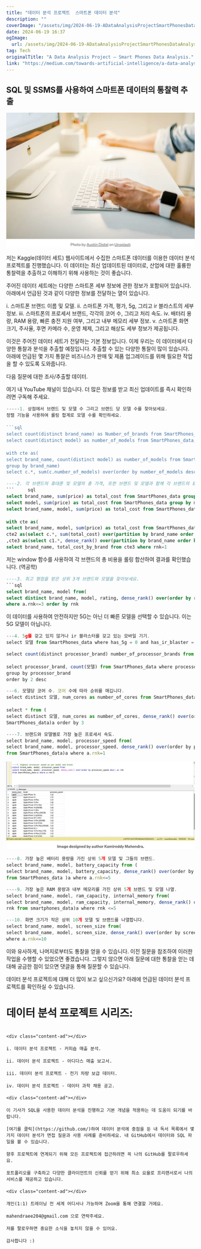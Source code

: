 ```yaml
---
title: "데이터 분석 프로젝트  스마트폰 데이터 분석"
description: ""
coverImage: "/assets/img/2024-06-19-ADataAnalysisProjectSmartPhonesDataAnalysis_0.png"
date: 2024-06-19 16:37
ogImage: 
  url: /assets/img/2024-06-19-ADataAnalysisProjectSmartPhonesDataAnalysis_0.png
tag: Tech
originalTitle: "A Data Analysis Project — Smart Phones Data Analysis."
link: "https://medium.com/towards-artificial-intelligence/a-data-analysis-project-smart-phones-data-analysis-381ed9be26ff"
---
```



## SQL 및 SSMS를 사용하여 스마트폰 데이터의 통찰력 추출

![image](/assets/img/2024-06-19-ADataAnalysisProjectSmartPhonesDataAnalysis_0.png)

저는 Kaggle(데이터 세트) 웹사이트에서 수집한 스마트폰 데이터를 이용한 데이터 분석 프로젝트를 진행했습니다. 이 데이터는 최신 업데이트된 데이터로, 산업에 대한 훌륭한 통찰력을 추출하고 이해하기 위해 사용하는 것이 좋습니다.

주어진 데이터 세트에는 다양한 스마트폰 세부 정보에 관한 정보가 포함되어 있습니다. 아래에서 언급된 것과 같이 다양한 정보를 전달하는 열이 있습니다.

<div class="content-ad"></div>

i. 스마트폰 브랜드 이름 및 모델.
ii. 스마트폰 가격, 평가, 5g, 그리고 ir 블라스트의 세부 정보.
iii. 스마트폰의 프로세서 브랜드, 각각의 코어 수, 그리고 처리 속도.
iv. 배터리 용량, RAM 용량, 빠른 충전 지원 여부, 그리고 내부 메모리 세부 정보.
v. 스마트폰 화면 크기, 주사율, 후면 카메라 수, 운영 체제, 그리고 해상도 세부 정보가 제공됩니다.

이것은 주어진 데이터 세트가 전달하는 기본 정보입니다. 이제 우리는 이 데이터에서 다양한 통찰과 분석을 추출할 예정입니다. 추출할 수 있는 다양한 통찰이 많이 있습니다. 아래에 언급된 몇 가지 통찰은 비즈니스가 판매 및 제품 업그레이드를 위해 필요한 작업을 할 수 있도록 도와줍니다.

다음 질문에 대한 조사/추출할 데이터.

여기 내 YouTube 채널이 있습니다. 더 많은 정보를 받고 최신 업데이트를 즉시 확인하려면 구독해 주세요.

<div class="content-ad"></div>

```js
-----1. 상점에서 브랜드 및 모델 수 그리고 브랜드 당 모델 수를 찾아보세요.
정렬 기능을 사용하여 롤링 합계로 모델 수를 확인하세요.

```sql
select count(distinct brand_name) as Number_of_brands from SmartPhones_data;
select count(distinct model) as number_of_models from SmartPhones_data;

with cte as(
select brand_name, count(distinct model) as number_of_models from SmartPhones_data 
group by brand_name)
select c.*, sum(c.number_of_models) over(order by number_of_models desc, brand_name asc) as total_number_of_models from cte c
```

```sql
----2. 각 브랜드의 휴대폰 및 모델의 총 가격, 또한 브랜드 및 모델과 함께 각 브랜드의 휴대폰 가격을 찾아보세요.
``` 	sql
select brand_name, sum(price) as total_cost from SmartPhones_data group by brand_name order by 1 asc;
select model, sum(price) as total_cost from SmartPhones_data group by model order by 2 desc;
select brand_name, model, sum(price) as total_cost from SmartPhones_data group by brand_name, model order by 1;

with cte as(
select brand_name, model, sum(price) as total_cost from SmartPhones_data group by brand_name, model),
cte2 as(select c.*, sum(total_cost) over(partition by brand_name order by total_cost) as total_cost_by_brand from cte c)
,cte3 as(select c1.*, dense_rank() over(partition by brand_name order by total_cost_by_brand desc) as rnk from cte2 c1)
select brand_name, total_cost_by_brand from cte3 where rnk=1
```

저는 window 함수를 사용하여 각 브랜드의 총 비용을 롤링 합산하여 결과를 확인했습니다. (역공학)

```sql
----3. 최고 평점을 받은 상위 3개 브랜드와 모델을 찾아보세요.
```sql
select brand_name, model from(
select distinct brand_name, model, rating, dense_rank() over(order by rating desc) as rnk from SmartPhones_data)a 
where a.rnk<=3 order by rnk
```

<div class="content-ad"></div>

이 데이터를 사용하여 안전하지만 5G는 아닌 더 빠른 모델을 선택할 수 있습니다. 이는 5G 모델이 아닙니다. 

```js
---4. 5g를 갖고 있지 않거나 ir 블라스터를 갖고 있는 모바일 기기.
select 모델 from SmartPhones_data where has_5g = 0 and has_ir_blaster = 1
```

```js
select count(distinct processor_brand) number_of_processor_brands from smartphones_data

select processor_brand, count(모델) from SmartPhones_data where processor_brand is not null 
group by processor_brand
order by 2 desc 
```

```js
---6. 모델당 코어 수. 코어 수에 따라 순위를 매깁니다.
select distinct 모델, num_cores as number_of_cores from SmartPhones_data

select * from (
select distinct 모델, num_cores as number_of_cores, dense_rank() over(order by num_cores desc) as rank from 
SmartPhones_data)a order by 3
```

<div class="content-ad"></div>

```js
----7. 브랜드와 모델별로 가장 높은 프로세서 속도.
select brand_name, model, processor_speed from(
select brand_name, model, processor_speed, dense_rank() over(order by processor_speed desc) as rnk
from SmartPhones_data)a where a.rnk=1
```

<img src="/assets/img/2024-06-19-ADataAnalysisProjectSmartPhonesDataAnalysis_1.png" />

```js
----8. 가장 높은 배터리 용량을 가진 상위 5개 모델 및 그들의 브랜드.
select brand_name, model, battery_capacity from (
select brand_name, model, battery_capacity, dense_rank() over(order by battery_capacity desc) as rnk 
from SmartPhones_data )a where a.rnk<=5
```

```js
----9. 가장 높은 RAM 용량과 내부 메모리를 가진 상위 5개 브랜드 및 모델 나열.
select brand_name, model, ram_capacity, internal_memory from(
select brand_name, model, ram_capacity, internal_memory, dense_rank() over(order by ram_capacity desc, internal_memory desc) as
rnk from smartphones_data)a where rnk <=5
```

<div class="content-ad"></div>

```js
---10. 화면 크기가 작은 상위 10개 모델 및 브랜드를 나열합니다.
select brand_name, model, screen_size from(
select brand_name, model, screen_size, dense_rank() over(order by screen_size) as rnk from SmartPhones_data)a
where a.rnk<=10
```

이와 유사하게, 나머지로부터도 통찰을 얻을 수 있습니다. 이전 질문을 참조하여 이러한 작업을 수행할 수 있었으면 좋겠습니다. 그렇지 않으면 아래 질문에 대한 통찰을 얻는 데 대해 궁금한 점이 있으면 댓글을 통해 질문할 수 있습니다.

데이터 분석 프로젝트에 대해 더 많이 보고 싶으신가요?
아래에 언급된 데이터 분석 프로젝트를 확인하실 수 있습니다.

# 데이터 분석 프로젝트 시리즈:
```

<div class="content-ad"></div>

i. 데이터 분석 프로젝트 - 커피숍 매출 분석.

ii. 데이터 분석 프로젝트 - 아디다스 매출 보고서.

iii. 데이터 분석 프로젝트 - 전기 차량 보급 데이터.

iv. 데이터 분석 프로젝트 - 데이터 과학 채용 공고.

<div class="content-ad"></div>

이 기사가 SQL을 사용한 데이터 분석을 진행하고 기본 개념을 적용하는 데 도움이 되기를 바랍니다.

[여기를 클릭](https://github.com/)하여 데이터 분석에 중점을 둔 내 독서 목록에서 몇 가지 데이터 분석가 면접 질문과 사용 사례를 준비하세요. 내 GitHub에서 데이터와 SQL 파일을 볼 수 있습니다.

향후 프로젝트에 연계되기 위해 모든 프로젝트에 접근하려면 꼭 나의 GitHub를 팔로우하세요.

포트폴리오를 구축하고 다양한 클라이언트의 신뢰를 얻기 위해 최소 요율로 프리랜서로서 나의 서비스를 제공하고 있습니다.

<div class="content-ad"></div>

개인(1:1) 트레이닝 전 세계 어디서나 가능하며 Zoom을 통해 연결할 거에요.

mahendraee204@gmail.com 으로 연락주세요.

저를 팔로우하면 중요한 소식을 놓치지 않을 수 있어요.

감사합니다 :)